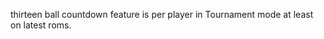            
thirteen ball countdown feature is per player in Tournament mode at least on latest roms.

